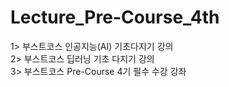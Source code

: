 # Lecture_Pre-Course_4th
1> 부스트코스 인공지능(AI) 기초다지기 강의<br>
2> 부스트코스 딥러닝 기초 다지기 강의<br>
3> 부스트코스 Pre-Course 4기 필수 수강 강좌<br>
